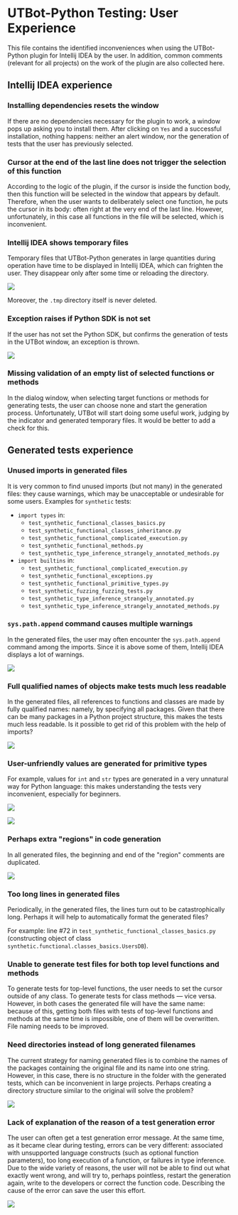 # UTBot-Python Testing: User Experience

This file contains the identified inconveniences when using the UTBot-Python plugin for Intellij IDEA by the user. In
addition, common comments (relevant for all projects) on the work of the plugin are also collected here.

## Intellij IDEA experience

### Installing dependencies resets the window

If there are no dependencies necessary for the plugin to work, a window pops up asking you to install them. After
clicking on `Yes` and a successful installation, nothing happens: neither an alert window, nor the generation of tests
that the user has previously selected.

### Cursor at the end of the last line does not trigger the selection of this function

According to the logic of the plugin, if the cursor is inside the function body, then this function will be selected in
the window that appears by default. Therefore, when the user wants to deliberately select one function, he puts the
cursor in its body: often right at the very end of the last line. However, unfortunately, in this case all functions in
the file will be selected, which is inconvenient.

### Intellij IDEA shows temporary files

Temporary files that UTBot-Python generates in large quantities during operation have time to be displayed in Intellij
IDEA, which can frighten the user. They disappear only after some time or reloading the directory.

![](screenshots/idea-shows-temorary-files.png)

Moreover, the `.tmp` directory itself is never deleted.

### Exception raises if Python SDK is not set

If the user has not set the Python SDK, but confirms the generation of tests in the UTBot window, an exception is
thrown.

![](screenshots/exception-if-python-sdk-is-not-set.png)

### Missing validation of an empty list of selected functions or methods

In the dialog window, when selecting target functions or methods for generating tests, the user can choose none and
start the generation process. Unfortunately, UTBot will start doing some useful work, judging by the indicator and
generated temporary files. It would be better to add a check for this.

## Generated tests experience

### Unused imports in generated files

It is very common to find unused imports (but not many) in the generated files: they cause warnings, which may be
unacceptable or undesirable for some users. Examples for `synthetic` tests:

* `import types` in:
    * `test_synthetic_functional_classes_basics.py`
    * `test_synthetic_functional_classes_inheritance.py`
    * `test_synthetic_functional_complicated_execution.py`
    * `test_synthetic_functional_methods.py`
    * `test_synthetic_type_inference_strangely_annotated_methods.py`
* `import builtins` in:
    * `test_synthetic_functional_complicated_execution.py`
    * `test_synthetic_functional_exceptions.py`
    * `test_synthetic_functional_primitive_types.py`
    * `test_synthetic_fuzzing_fuzzing_tests.py`
    * `test_synthetic_type_inference_strangely_annotated.py`
    * `test_synthetic_type_inference_strangely_annotated_methods.py`

### `sys.path.append` command causes multiple warnings

In the generated files, the user may often encounter the `sys.path.append` command among the imports. Since it is above
some of them, Intellij IDEA displays a lot of warnings.

![](screenshots/sys-path-append-command-causes-warnings.png)

### Full qualified names of objects make tests much less readable

In the generated files, all references to functions and classes are made by fully qualified names: namely, by specifying
all packages. Given that there can be many packages in a Python project structure, this makes the tests much less
readable. Is it possible to get rid of this problem with the help of imports?

![](screenshots/full-qualified-names.png)

### User-unfriendly values are generated for primitive types

For example, values for `int` and `str` types are generated in a very unnatural way for Python language: this makes
understanding the tests very inconvenient, especially for beginners.

![](screenshots/user-unfriendly-int-values.png)

![](screenshots/user-unfriendly-str-values.png)

### Perhaps extra "regions" in code generation

In all generated files, the beginning and end of the "region" comments are duplicated.

![](screenshots/extra-regions-in-codegen.png)

### Too long lines in generated files

Periodically, in the generated files, the lines turn out to be catastrophically long. Perhaps it will help to
automatically format the generated files?

For example: line #72 in `test_synthetic_functional_classes_basics.py` (constructing object of
class `synthetic.functional.classes_basics.UsersDB`).

### Unable to generate test files for both top level functions and methods

To generate tests for top-level functions, the user needs to set the cursor outside of any class. To generate tests for
class methods &mdash; vice versa. However, in both cases the generated file will have the same name: because of this,
getting both files with tests of top-level functions and methods at the same time is impossible, one of them will be
overwritten. File naming needs to be improved.

### Need directories instead of long generated filenames

The current strategy for naming generated files is to combine the names of the packages containing the original file and
its name into one string. However, in this case, there is no structure in the folder with the generated tests, which can
be inconvenient in large projects. Perhaps creating a directory structure similar to the original will solve the
problem?

![](screenshots/need-directories-instead-of-long-filenames.png)

### Lack of explanation of the reason of a test generation error

The user can often get a test generation error message. At the same time, as it became clear during testing, errors can
be very different: associated with unsupported language constructs (such as optional function parameters), too long
execution of a function, or failures in type inference. Due to the wide variety of reasons, the user will not be able to
find out what exactly went wrong, and will try to, perhaps pointless, restart the generation again, write to the
developers or correct the function code. Describing the cause of the error can save the user this effort.

![](screenshots/test-generation-error-window-example.png)
